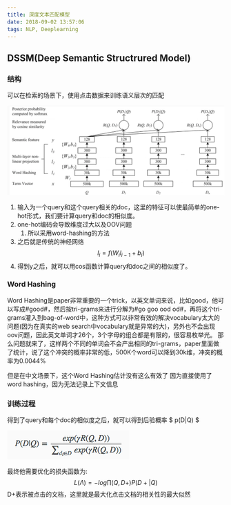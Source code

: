 ```yaml
---
title: 深度文本匹配模型
date: 2018-09-02 13:57:06
tags: NLP, Deeplearning
---
```


## DSSM(Deep Semantic Structrured Model)

### 结构
可以在检索的场景下，使用点击数据来训练语义层次的匹配

![](https://raw.githubusercontent.com/gjwei/images/master/20180902140031.png)
<!-- more -->
1. 输入为一个query和这个query相关的doc，这里的特征可以使最简单的one-hot形式，我们要计算query和doc的相似度。
2. one-hot编码会导致维度过大以及OOV问题
    1. 所以采用word-hashing的方法
3. 之后就是传统的神经网络
   $$ l_i = f(W_il_{i-1} + b_i) $$
4. 得到y之后，就可以用cos函数计算query和doc之间的相似度了。

### Word Hashing
Word Hashing是paper非常重要的一个trick，以英文单词来说，比如good，他可以写成#good#，然后按tri-grams来进行分解为#go goo ood od#，再将这个tri-grams灌入到bag-of-word中，这种方式可以非常有效的解决vocabulary太大的问题(因为在真实的web search中vocabulary就是异常的大)，另外也不会出现oov问题，因此英文单词才26个，3个字母的组合都是有限的，很容易枚举光。
那么问题就来了，这样两个不同的单词会不会产出相同的tri-grams，paper里面做了统计，说了这个冲突的概率非常的低，500K个word可以降到30k维，冲突的概率为0.0044%

但是在中文场景下，这个Word Hashing估计没有这么有效了
因为直接使用了word hashing，因为无法记录上下文信息



### 训练过程
得到了query和每个doc的相似度之后，就可以得到后验概率 $ p(D|Q) $

![](https://raw.githubusercontent.com/gjwei/images/master/20180902141040.png)

最终他需要优化的损失函数为:
$$ L(Λ)=−log∏(Q,D+)P(D+|Q) $$
D+表示被点击的文档，这里就是最大化点击文档的相关性的最大似然

